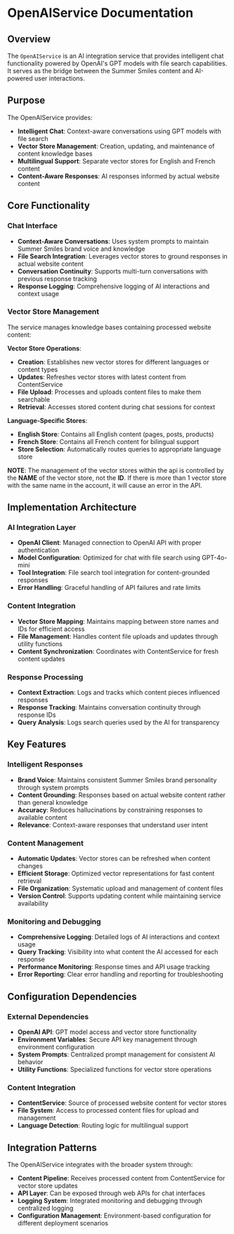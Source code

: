 # OpenAIService Documentation

## Overview

The `OpenAIService` is an AI integration service that provides intelligent chat functionality powered by OpenAI's GPT models with file search capabilities. It serves as the bridge between the Summer Smiles content and AI-powered user interactions.

## Purpose

The OpenAIService provides:

- **Intelligent Chat**: Context-aware conversations using GPT models with file search
- **Vector Store Management**: Creation, updating, and maintenance of content knowledge bases
- **Multilingual Support**: Separate vector stores for English and French content
- **Content-Aware Responses**: AI responses informed by actual website content

## Core Functionality

### Chat Interface

- **Context-Aware Conversations**: Uses system prompts to maintain Summer Smiles brand voice and knowledge
- **File Search Integration**: Leverages vector stores to ground responses in actual website content
- **Conversation Continuity**: Supports multi-turn conversations with previous response tracking
- **Response Logging**: Comprehensive logging of AI interactions and context usage

### Vector Store Management

The service manages knowledge bases containing processed website content:

**Vector Store Operations**:

- **Creation**: Establishes new vector stores for different languages or content types
- **Updates**: Refreshes vector stores with latest content from ContentService
- **File Upload**: Processes and uploads content files to make them searchable
- **Retrieval**: Accesses stored content during chat sessions for context

**Language-Specific Stores**:

- **English Store**: Contains all English content (pages, posts, products)
- **French Store**: Contains all French content for bilingual support
- **Store Selection**: Automatically routes queries to appropriate language store

**NOTE**: The management of the vector stores within the api is controlled by the **NAME** of the vector store, not the **ID**. If there is more than 1 vector store with the same name in the account, it will cause an error in the API.

## Implementation Architecture

### AI Integration Layer

- **OpenAI Client**: Managed connection to OpenAI API with proper authentication
- **Model Configuration**: Optimized for chat with file search using GPT-4o-mini
- **Tool Integration**: File search tool integration for content-grounded responses
- **Error Handling**: Graceful handling of API failures and rate limits

### Content Integration

- **Vector Store Mapping**: Maintains mapping between store names and IDs for efficient access
- **File Management**: Handles content file uploads and updates through utility functions
- **Content Synchronization**: Coordinates with ContentService for fresh content updates

### Response Processing

- **Context Extraction**: Logs and tracks which content pieces influenced responses
- **Response Tracking**: Maintains conversation continuity through response IDs
- **Query Analysis**: Logs search queries used by the AI for transparency

## Key Features

### Intelligent Responses

- **Brand Voice**: Maintains consistent Summer Smiles brand personality through system prompts
- **Content Grounding**: Responses based on actual website content rather than general knowledge
- **Accuracy**: Reduces hallucinations by constraining responses to available content
- **Relevance**: Context-aware responses that understand user intent

### Content Management

- **Automatic Updates**: Vector stores can be refreshed when content changes
- **Efficient Storage**: Optimized vector representations for fast content retrieval
- **File Organization**: Systematic upload and management of content files
- **Version Control**: Supports updating content while maintaining service availability

### Monitoring and Debugging

- **Comprehensive Logging**: Detailed logs of AI interactions and context usage
- **Query Tracking**: Visibility into what content the AI accessed for each response
- **Performance Monitoring**: Response times and API usage tracking
- **Error Reporting**: Clear error handling and reporting for troubleshooting

## Configuration Dependencies

### External Dependencies

- **OpenAI API**: GPT model access and vector store functionality
- **Environment Variables**: Secure API key management through environment configuration
- **System Prompts**: Centralized prompt management for consistent AI behavior
- **Utility Functions**: Specialized functions for vector store operations

### Content Integration

- **ContentService**: Source of processed website content for vector stores
- **File System**: Access to processed content files for upload and management
- **Language Detection**: Routing logic for multilingual support

## Integration Patterns

The OpenAIService integrates with the broader system through:

- **Content Pipeline**: Receives processed content from ContentService for vector store updates
- **API Layer**: Can be exposed through web APIs for chat interfaces
- **Logging System**: Integrated monitoring and debugging through centralized logging
- **Configuration Management**: Environment-based configuration for different deployment scenarios
